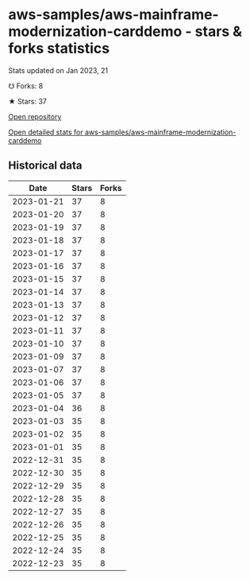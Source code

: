 # aws-samples/aws-mainframe-modernization-carddemo - stars & forks statistics

Stats updated on Jan 2023, 21

☋ Forks: 8

★ Stars: 37

[Open repository](https://github.com/aws-samples/aws-mainframe-modernization-carddemo)

[Open detailed stats for aws-samples/aws-mainframe-modernization-carddemo](https://reviewgithub.com/rep/aws-samples/aws-mainframe-modernization-carddemo)

## Historical data
| Date | Stars | Forks |
|------|-------|-------|
| 2023-01-21 | 37 | 8 | 
| 2023-01-20 | 37 | 8 | 
| 2023-01-19 | 37 | 8 | 
| 2023-01-18 | 37 | 8 | 
| 2023-01-17 | 37 | 8 | 
| 2023-01-16 | 37 | 8 | 
| 2023-01-15 | 37 | 8 | 
| 2023-01-14 | 37 | 8 | 
| 2023-01-13 | 37 | 8 | 
| 2023-01-12 | 37 | 8 | 
| 2023-01-11 | 37 | 8 | 
| 2023-01-10 | 37 | 8 | 
| 2023-01-09 | 37 | 8 | 
| 2023-01-07 | 37 | 8 | 
| 2023-01-06 | 37 | 8 | 
| 2023-01-05 | 37 | 8 | 
| 2023-01-04 | 36 | 8 | 
| 2023-01-03 | 35 | 8 | 
| 2023-01-02 | 35 | 8 | 
| 2023-01-01 | 35 | 8 | 
| 2022-12-31 | 35 | 8 | 
| 2022-12-30 | 35 | 8 | 
| 2022-12-29 | 35 | 8 | 
| 2022-12-28 | 35 | 8 | 
| 2022-12-27 | 35 | 8 | 
| 2022-12-26 | 35 | 8 | 
| 2022-12-25 | 35 | 8 | 
| 2022-12-24 | 35 | 8 | 
| 2022-12-23 | 35 | 8 | 


